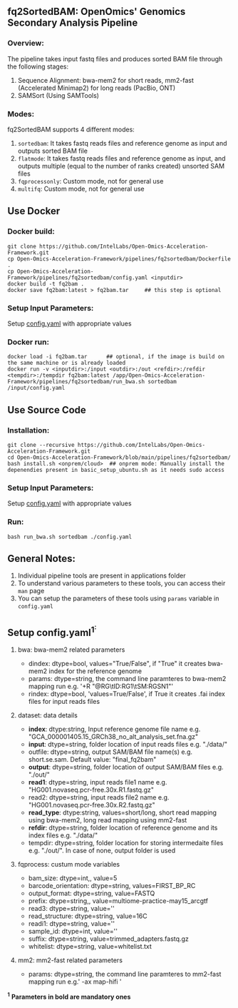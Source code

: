 ## fq2SortedBAM: OpenOmics' Genomics Secondary Analysis Pipeline
### Overview:
The pipeline takes input fastq files and produces sorted BAM file through the following stages:
1. Sequence Alignment: bwa-mem2 for short reads, mm2-fast (Accelerated Minimap2) for long reads (PacBio, ONT)
2. SAMSort (Using SAMTools)

### Modes:
fq2SortedBAM supports 4 different modes:  
1. ```sortedbam```: It takes fastq reads files and reference genome as input and outputs sorted BAM file  
2. ```flatmode```: It takes fastq reads files and reference genome as input, and outputs multiple (equal to the number of ranks created) unsorted SAM files  
3. ```fqprocessonly```: Custom mode, not for general use
4. ```multifq```: Custom mode, not for general use  


## Use Docker
### Docker build:  
```
git clone https://github.com/IntelLabs/Open-Omics-Acceleration-Framework.git
cp Open-Omics-Acceleration-Framework/pipelines/fq2sortedbam/Dockerfile .
cp Open-Omics-Acceleration-Framework/pipelines/fq2sortedbam/config.yaml <inputdir>
docker build -t fq2bam .
docker save fq2bam:latest > fq2bam.tar     ## this step is optional  
```

### Setup Input Parameters:
Setup [config.yaml](README.md#setup-configyaml)  with appropriate values

### Docker run:
```
docker load -i fq2bam.tar      ## optional, if the image is build on the same machine or is already loaded  
docker run -v <inputdir>:/input <outdir>:/out <refdir>:/refdir <tempdir>:/tempdir fq2bam:latest /app/Open-Omics-Acceleration-Framework/pipelines/fq2sortedbam/run_bwa.sh sortedbam /input/config.yaml
```

## Use Source Code  
### Installation:
```
git clone --recursive https://github.com/IntelLabs/Open-Omics-Acceleration-Framework.git
cd Open-Omics-Acceleration-Framework/blob/main/pipelines/fq2sortedbam/
bash install.sh <onprem/cloud>  ## onprem mode: Manually install the depenendies present in basic_setup_ubuntu.sh as it needs sudo access
```

### Setup Input Parameters:
Setup [config.yaml](README.md#setup-configyaml)  with appropriate values

### Run:
```
bash run_bwa.sh sortedbam ./config.yaml
```

## General Notes:  
1. Individual pipeline tools are present in applications folder    
2. To understand various parameters to these tools, you can access their ```man``` page  
3. You can setup the parameters of these tools using ```params``` variable in ```config.yaml```    

## Setup config.yaml<sup>1<sup>:  
1. bwa: bwa-mem2 related parameters     
   - dindex: dtype=bool, values="True/False", if "True" it creates bwa-mem2 index for the reference genome  
   - params: dtype=string, the command line paramteres to bwa-mem2 mapping run e.g. '+R "@RG\tID:RG1\tSM:RGSN1"'  
   - rindex: dtype=bool, 'values=True/False', if True it creates .fai index files for input reads files  
  
2. dataset:  data details  
   - __index__: dtype:string, Input reference genome file name e.g. "GCA_000001405.15_GRCh38_no_alt_analysis_set.fna.gz"  
   - **input**: dtype=string, folder location of input reads files e.g. "./data/"  
   - outfile: dtype=string, output SAM/BAM file name(s) e.g. short.se.sam. Default value: "final_fq2bam"    
   - **output**: dtype=string, folder location of output SAM/BAM files e.g. "./out/"  
   - **read1**: dtype=string, input reads file1 name e.g. "HG001.novaseq.pcr-free.30x.R1.fastq.gz"  
   - read2: dtype=string, input reads file2 name e.g. "HG001.novaseq.pcr-free.30x.R2.fastq.gz"  
   - **read_type**: dtype:string, values=short/long, short read mapping using bwa-mem2, long read mapping using mm2-fast  
   - **refdir**: dtype=string, folder location of reference genome and its index files e.g. "./data/"
   - tempdir: dtype=string, folder location for storing intermedaite files e.g. "./out/". In case of none, output folder is used  
 
3. fqprocess: custum mode variables  
    - bam_size: dtype=int,, value=5  
    - barcode_orientation: dtype=string, values=FIRST_BP_RC  
    - output_format: dtype=string, value=FASTQ  
    - prefix: dtype=string,, value=multiome-practice-may15_arcgtf  
    - read3: dtype=string, value=''  
    - read_structure: dtype=string, value=16C  
    - readi1: dtype=string, value=''  
    - sample_id: dtype=int, value=''  
    - suffix: dtype=string, value=trimmed_adapters.fastq.gz  
    - whitelist: dtype=string, value=whitelist.txt 
  
4. mm2: mm2-fast related parameters  
   - params: dtype=string, the command line paramteres to mm2-fast mapping run e.g.' -ax map-hifi '    

<sup>**1**</sup> **Parameters in bold are mandatory ones**
